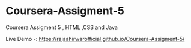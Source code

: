 # Coursera-Assigment-5
Coursera Assigment 5 ,   HTML ,CSS and Java


Live Demo  -:  https://rajaahirwarofficial.github.io/Coursera-Assigment-5/
